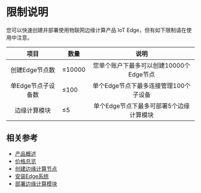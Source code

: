 # 限制说明

您可以快速创建并部署使用物联网边缘计算产品 IoT Edge，但有如下限制请在使用中注意。

|        项目        |    数量 |                说明                 |
| :----------------: | ------ | :---------------------------------: |
|   创建Edge节点数   | ≤10000 | 您单个账户下最多可以创建10000个Edge节点 |
| 单Edge节点子设备数 | ≤100   |  单个Edge节点下最多连接管理100个子设备  |
|    边缘计算模块    | ≤5     | 单个Edge节点下最多可部署5个边缘计算模块 |



## 相关参考

- [产品概述](../Introduction/Product-Overview.md)
- [价格总览](../Pricing/Price-Overview.md)
- [创建边缘计算节点](../Getting-Started/Create-Edgenode.md)
- [安装Edge系统](../Getting-Started/Install-Edge-System.md)
- [部署边缘计算模块](../Operation-Guide/Edge-Module/Deploy-Edge-Module.md)


